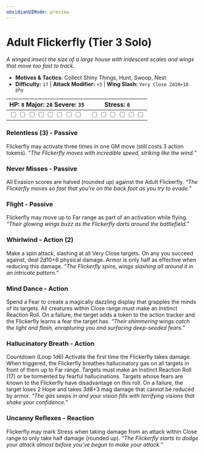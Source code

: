 ```yaml
---
obsidianUIMode: preview
---
```

# Adult Flickerfly (Tier 3 Solo)

*A winged insect the size of a large house with iridescent scales and wings that move too fast to track.*

- **Motives & Tactics**: Collect Shiny Things, Hunt, Swoop, Nest
- **Difficulty:** `17` | **Attack Modifier:** `+3` | **Wing Slash:** `Very Close 2d10+18 phy`

| HP: `8` Major: `20` Severe: `35` | Stress: `6` |
|--|--|
|  <input type="checkbox" unchecked id="3c3806c3"> <input type="checkbox" unchecked id="dbce906f"> <input type="checkbox" unchecked id="c93bca01"> <input type="checkbox" unchecked id="2118eb63"> <input type="checkbox" unchecked id="84805cf6"> <input type="checkbox" unchecked id="4c1a2de8"> <input type="checkbox" unchecked id="d7987110"> <input type="checkbox" unchecked id="7424355d"> |  <input type="checkbox" unchecked id="942ac878"> <input type="checkbox" unchecked id="8d7d067b"> <input type="checkbox" unchecked id="410a2699"> <input type="checkbox" unchecked id="cbf039b1"> <input type="checkbox" unchecked id="d584eee6"> <input type="checkbox" unchecked id="d7f6c9d1"> |

### Relentless (3) - Passive

Flickerfly may activate three times in one GM move (still costs 3 action tokens). *“The Flickerfly moves with incredible speed, striking like the wind.”*

### Never Misses - Passive

All Evasion scores are halved (rounded up) against the Adult Flickerfly. *“The Flickerfly moves so fast that you’re on the back foot as you try to evade.”*

### Flight - Passive

Flickerfly may move up to Far range as part of an activation while flying. *“Their glowing wings buzz as the Flickerfly darts around the battlefield.”*

### Whirlwind - Action (2)

Make a spin attack, slashing at all Very Close targets. On any you succeed against, deal 2d10+6 physical damage. Armor is only half as effective when reducing this damage. *“The Flickerfly spins, wings slashing all around it in an intricate pattern.”*

### Mind Dance - Action

Spend a Fear to create a magically dazzling display that grapples the minds of its targets. All creatures within Close range must make an Instinct Reaction Roll. On a failure, the target adds a token to the action tracker and the Flickerfly learns a fear the target has. *“Their shimmering wings catch the light and flash, enrapturing you and surfacing deep-seeded fears.”*

### Hallucinatory Breath - Action

Countdown (Loop 1d6) Activate the first time the Flickerfly takes damage. When triggered, the Flickerfly breathes hallucinatory gas on all targets in front of them up to Far range. Targets must make an Instinct Reaction Roll (17) or be tormented by fearful hallucinations. Targets whose fears are known to the Flickerfly have disadvantage on this roll. On a failure, the target loses 2 Hope and takes 3d8+3 mag damage that cannot be reduced by armor. *“The gas seeps in and your vision fills with terrifying visions that shake your confidence.”*

### Uncanny Reflexes - Reaction

Flickerfly may mark Stress when taking damage from an attack within Close range to only take half damage (rounded up). *“The Flickerfly starts to dodge your attack almost before you’ve begun to make your attack.”*

